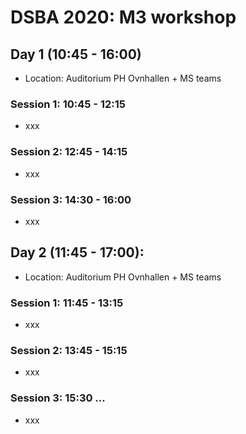 # DSBA 2020: M3 workshop 

## Day 1 (10:45 - 16:00)
* Location: Auditorium PH Ovnhallen + MS teams

### Session 1: 10:45 - 12:15
* xxx

### Session 2: 12:45 - 14:15
* xxx

### Session 3: 14:30 - 16:00
* xxx

## Day 2 (11:45 - 17:00): 
* Location: Auditorium PH Ovnhallen + MS teams

### Session 1: 11:45 - 13:15
* xxx

### Session 2: 13:45 - 15:15
* xxx

### Session 3: 15:30 ...
* xxx
